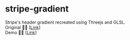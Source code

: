 # stripe-gradient
Stripe's header gradient recreated using Threejs and GLSL.    
Original 🌊🌈 [[Link](https://stripe.com/)]   
Demo 🌊🌈 [[Link](https://stripe-gradient-nu.vercel.app/)]
